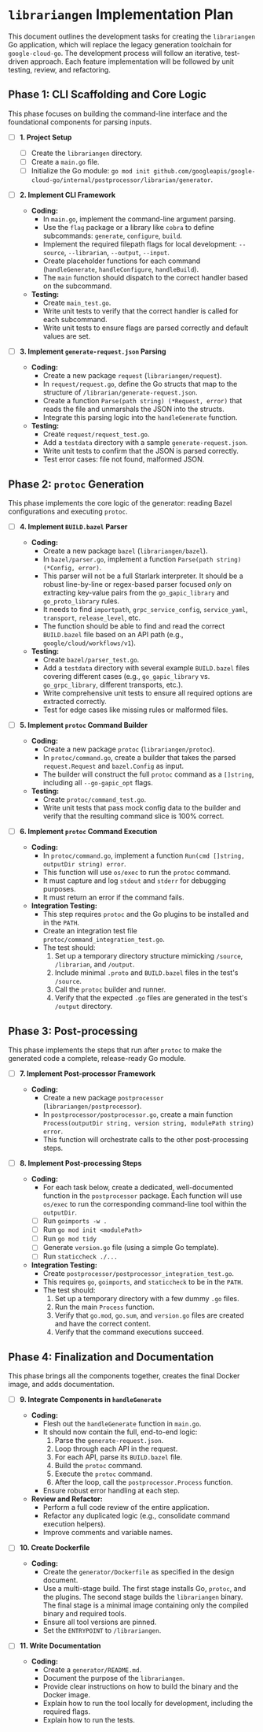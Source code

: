# `librariangen` Implementation Plan

This document outlines the development tasks for creating the `librariangen` Go application, which will replace the legacy generation toolchain for `google-cloud-go`. The development process will follow an iterative, test-driven approach. Each feature implementation will be followed by unit testing, review, and refactoring.

## Phase 1: CLI Scaffolding and Core Logic

This phase focuses on building the command-line interface and the foundational components for parsing inputs.

*   [ ] **1. Project Setup**
    *   [ ] Create the `librariangen` directory.
    *   [ ] Create a `main.go` file.
    *   [ ] Initialize the Go module: `go mod init github.com/googleapis/google-cloud-go/internal/postprocessor/librarian/generator`.

*   [ ] **2. Implement CLI Framework**
    *   **Coding:**
        *   In `main.go`, implement the command-line argument parsing.
        *   Use the `flag` package or a library like `cobra` to define subcommands: `generate`, `configure`, `build`.
        *   Implement the required filepath flags for local development: `--source`, `--librarian`, `--output`, `--input`.
        *   Create placeholder functions for each command (`handleGenerate`, `handleConfigure`, `handleBuild`).
        *   The `main` function should dispatch to the correct handler based on the subcommand.
    *   **Testing:**
        *   Create `main_test.go`.
        *   Write unit tests to verify that the correct handler is called for each subcommand.
        *   Write unit tests to ensure flags are parsed correctly and default values are set.

*   [ ] **3. Implement `generate-request.json` Parsing**
    *   **Coding:**
        *   Create a new package `request` (`librariangen/request`).
        *   In `request/request.go`, define the Go structs that map to the structure of `/librarian/generate-request.json`.
        *   Create a function `Parse(path string) (*Request, error)` that reads the file and unmarshals the JSON into the structs.
        *   Integrate this parsing logic into the `handleGenerate` function.
    *   **Testing:**
        *   Create `request/request_test.go`.
        *   Add a `testdata` directory with a sample `generate-request.json`.
        *   Write unit tests to confirm that the JSON is parsed correctly.
        *   Test error cases: file not found, malformed JSON.

## Phase 2: `protoc` Generation

This phase implements the core logic of the generator: reading Bazel configurations and executing `protoc`.

*   [ ] **4. Implement `BUILD.bazel` Parser**
    *   **Coding:**
        *   Create a new package `bazel` (`librariangen/bazel`).
        *   In `bazel/parser.go`, implement a function `Parse(path string) (*Config, error)`.
        *   This parser will not be a full Starlark interpreter. It should be a robust line-by-line or regex-based parser focused *only* on extracting key-value pairs from the `go_gapic_library` and `go_proto_library` rules.
        *   It needs to find `importpath`, `grpc_service_config`, `service_yaml`, `transport`, `release_level`, etc.
        *   The function should be able to find and read the correct `BUILD.bazel` file based on an API path (e.g., `google/cloud/workflows/v1`).
    *   **Testing:**
        *   Create `bazel/parser_test.go`.
        *   Add a `testdata` directory with several example `BUILD.bazel` files covering different cases (e.g., `go_gapic_library` vs. `go_grpc_library`, different transports, etc.).
        *   Write comprehensive unit tests to ensure all required options are extracted correctly.
        *   Test for edge cases like missing rules or malformed files.

*   [ ] **5. Implement `protoc` Command Builder**
    *   **Coding:**
        *   Create a new package `protoc` (`librariangen/protoc`).
        *   In `protoc/command.go`, create a builder that takes the parsed `request.Request` and `bazel.Config` as input.
        *   The builder will construct the full `protoc` command as a `[]string`, including all `--go-gapic_opt` flags.
    *   **Testing:**
        *   Create `protoc/command_test.go`.
        *   Write unit tests that pass mock config data to the builder and verify that the resulting command slice is 100% correct.

*   [ ] **6. Implement `protoc` Command Execution**
    *   **Coding:**
        *   In `protoc/command.go`, implement a function `Run(cmd []string, outputDir string) error`.
        *   This function will use `os/exec` to run the `protoc` command.
        *   It must capture and log `stdout` and `stderr` for debugging purposes.
        *   It must return an error if the command fails.
    *   **Integration Testing:**
        *   This step requires `protoc` and the Go plugins to be installed and in the `PATH`.
        *   Create an integration test file `protoc/command_integration_test.go`.
        *   The test should:
            1.  Set up a temporary directory structure mimicking `/source`, `/librarian`, and `/output`.
            2.  Include minimal `.proto` and `BUILD.bazel` files in the test's `/source`.
            3.  Call the `protoc` builder and runner.
            4.  Verify that the expected `.go` files are generated in the test's `/output` directory.

## Phase 3: Post-processing

This phase implements the steps that run after `protoc` to make the generated code a complete, release-ready Go module.

*   [ ] **7. Implement Post-processor Framework**
    *   **Coding:**
        *   Create a new package `postprocessor` (`librariangen/postprocessor`).
        *   In `postprocessor/postprocessor.go`, create a main function `Process(outputDir string, version string, modulePath string) error`.
        *   This function will orchestrate calls to the other post-processing steps.

*   [ ] **8. Implement Post-processing Steps**
    *   **Coding:**
        *   For each task below, create a dedicated, well-documented function in the `postprocessor` package. Each function will use `os/exec` to run the corresponding command-line tool within the `outputDir`.
        *   [ ] Run `goimports -w .`
        *   [ ] Run `go mod init <modulePath>`
        *   [ ] Run `go mod tidy`
        *   [ ] Generate `version.go` file (using a simple Go template).
        *   [ ] Run `staticcheck ./...`
    *   **Integration Testing:**
        *   Create `postprocessor/postprocessor_integration_test.go`.
        *   This requires `go`, `goimports`, and `staticcheck` to be in the `PATH`.
        *   The test should:
            1.  Set up a temporary directory with a few dummy `.go` files.
            2.  Run the main `Process` function.
            3.  Verify that `go.mod`, `go.sum`, and `version.go` files are created and have the correct content.
            4.  Verify that the command executions succeed.

## Phase 4: Finalization and Documentation

This phase brings all the components together, creates the final Docker image, and adds documentation.

*   [ ] **9. Integrate Components in `handleGenerate`**
    *   **Coding:**
        *   Flesh out the `handleGenerate` function in `main.go`.
        *   It should now contain the full, end-to-end logic:
            1.  Parse the `generate-request.json`.
            2.  Loop through each API in the request.
            3.  For each API, parse its `BUILD.bazel` file.
            4.  Build the `protoc` command.
            5.  Execute the `protoc` command.
            6.  After the loop, call the `postprocessor.Process` function.
        *   Ensure robust error handling at each step.
    *   **Review and Refactor:**
        *   Perform a full code review of the entire application.
        *   Refactor any duplicated logic (e.g., consolidate command execution helpers).
        *   Improve comments and variable names.

*   [ ] **10. Create Dockerfile**
    *   **Coding:**
        *   Create the `generator/Dockerfile` as specified in the design document.
        *   Use a multi-stage build. The first stage installs Go, `protoc`, and the plugins. The second stage builds the `librariangen` binary. The final stage is a minimal image containing only the compiled binary and required tools.
        *   Ensure all tool versions are pinned.
        *   Set the `ENTRYPOINT` to `/librariangen`.

*   [ ] **11. Write Documentation**
    *   **Coding:**
        *   Create a `generator/README.md`.
        *   Document the purpose of the `librariangen`.
        *   Provide clear instructions on how to build the binary and the Docker image.
        *   Explain how to run the tool locally for development, including the required flags.
        *   Explain how to run the tests.
